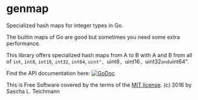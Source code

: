 # genmap

Specialized hash maps for integer types in Go.

The builtin maps of Go are good but sometimes you need some extra
performance.

This library offers specialized hash maps from A to B
with A and B from all of `int`, `int8`, `int16`, `int32`, `int64`,
`uint", `uint8`, `uint16`, `uint32` and `uint64".

Find the API documentation here: [![GoDoc](https://godoc.org/github.com/s-l-teichmann/genmap?status.svg)](https://godoc.org/github.com/s-l-teichmann/genmap)

This is Free Software covered by the terms of the [MIT license](LICENSE).
(c) 2016 by Sascha L. Teichmann
